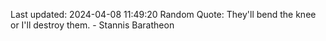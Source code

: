 Last updated: 2024-04-08 11:49:20
Random Quote: They'll bend the knee or I'll destroy them.  -  Stannis Baratheon